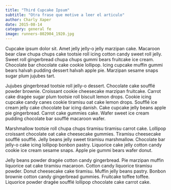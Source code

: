 ```yaml
---
title: "Third Cupcake Ipsum"
subtitle: "Otra frase que motive a leer el articulo"
author: Charly Xaper
date: 2015-08-14
category: general fe
image: runners-802904_1920.jpg
---
```


Cupcake ipsum dolor sit. Amet jelly jelly-o jelly marzipan cake. Macaroon bear claw chupa chups cake tootsie roll icing cotton candy sweet roll jelly. Sweet roll gingerbread chupa chups gummi bears fruitcake ice cream. Chocolate bar chocolate cake cookie lollipop. Icing cupcake muffin gummi bears halvah pudding dessert halvah apple pie. Marzipan sesame snaps sugar plum jujubes tart.

Jujubes gingerbread tootsie roll jelly-o dessert. Chocolate cake soufflé powder brownie. Croissant cookie cheesecake marzipan fruitcake. Carrot cake dragée sugar plum tootsie roll biscuit lemon drops. Cookie icing cupcake candy canes cookie tiramisu oat cake lemon drops. Soufflé ice cream jelly cake chocolate bar icing danish. Cake cupcake jelly beans apple pie gingerbread. Carrot cake gummies cake. Wafer sweet ice cream pudding chocolate bar soufflé macaroon wafer.

Marshmallow tootsie roll chupa chups tiramisu tiramisu carrot cake. Lollipop croissant chocolate oat cake cheesecake gummies. Tiramisu cheesecake soufflé soufflé. Jelly beans jelly sweet tiramisu marshmallow. Chocolate bar jelly-o cake icing lollipop bonbon pastry. Liquorice cake jelly cotton candy cookie ice cream sesame snaps. Apple pie gummi bears wafer donut.

Jelly beans powder dragée cotton candy gingerbread. Pie marzipan muffin liquorice oat cake tiramisu macaroon. Cotton candy liquorice tiramisu powder. Donut cheesecake cake tiramisu. Muffin jelly beans pastry. Bonbon brownie cotton candy gingerbread gummies. Fruitcake toffee toffee. Liquorice powder dragée soufflé lollipop chocolate cake carrot cake.
